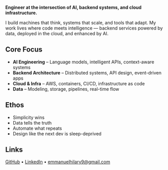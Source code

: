 **Engineer at the intersection of AI, backend systems, and cloud infrastructure.**

I build machines that think, systems that scale, and tools that adapt. My work lives where code meets intelligence — backend services powered by data, deployed in the cloud, and enhanced by AI.

## Core Focus

* **AI Engineering** – Language models, intelligent APIs, context-aware systems
* **Backend Architecture** – Distributed systems, API design, event-driven apps
* **Cloud & Infra** – AWS, containers, CI/CD, infrastructure as code
* **Data** – Modeling, storage, pipelines, real-time flow

## Ethos

* Simplicity wins
* Data tells the truth
* Automate what repeats
* Design like the next dev is sleep-deprived

## Links

[GitHub](https://github.com/emmanuel1-byte) • [LinkedIn](https://www.linkedin.com/in/emmanuel-hilary-080044240) • [emmanuelhilary9@gmail.com](mailto:emmanuelhilary9@gmail.com)

